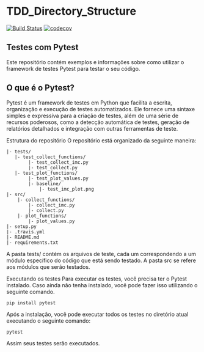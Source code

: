 # TDD_Directory_Structure
[![Build Status](https://app.travis-ci.com/ludsonfelipe/TDI_Directory_Structure.svg?branch=main)](https://app.travis-ci.com/ludsonfelipe/TDI_Directory_Structure)
[![codecov](https://codecov.io/gh/ludsonfelipe/TDI_Directory_Structure/branch/main/graph/badge.svg?token=W2B38JY5C3)](https://codecov.io/gh/ludsonfelipe/TDI_Directory_Structure)

## Testes com Pytest
Este repositório contém exemplos e informações sobre como utilizar o framework de testes Pytest para testar o seu código.

## O que é o Pytest?
Pytest é um framework de testes em Python que facilita a escrita, organização e execução de testes automatizados. Ele fornece uma sintaxe simples e expressiva para a criação de testes, além de uma série de recursos poderosos, como a detecção automática de testes, geração de relatórios detalhados e integração com outras ferramentas de teste.

Estrutura do repositório
O repositório está organizado da seguinte maneira:
```
|- tests/
   |- test_collect_functions/
        |- test_collect_imc.py
        |- test_collect.py
   |- test_plot_functions/
        |- test_plot_values.py
        |- baseline/
            |- test_imc_plot.png
|- src/
    |- collect_functions/
        |- collect_imc.py
        |- collect.py
    |- plot_functions/
        |- plot_values.py
|- setup.py
|- .travis.yml
|- README.md
|- requirements.txt
```
A pasta tests/ contém os arquivos de teste, cada um correspondendo a um módulo específico do código que está sendo testado. A pasta src se refere aos módulos que serão testados.

Executando os testes
Para executar os testes, você precisa ter o Pytest instalado. Caso ainda não tenha instalado, você pode fazer isso utilizando o seguinte comando.

```pip install pytest```

Após a instalação, você pode executar todos os testes no diretório atual executando o seguinte comando:

```pytest```

Assim seus testes serão executados.
